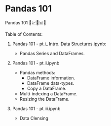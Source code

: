 # Pandas 101
Pandas 101 🐼📈🏹📊📐

Table of Contents:

1. Pandas 101 - pt.i_ Intro. Data Structures.ipynb:
   * Pandas Series and DataFrames.

2. Pandas 101 - pt.ii.ipynb
   * Pandas methods:
     - DataFrame information.
     - DataFrame data-types.
     - Copy a DataFrame.
   * Multi-indexing a DataFrame.
   * Resizing the DataFrame.
  
  3. Pandas 101 - pt.iii.ipynb
     * Data Clensing
